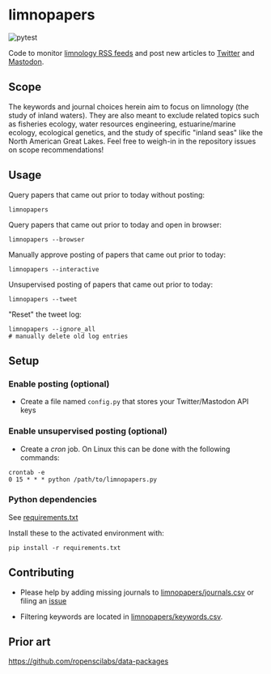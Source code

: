 # limnopapers

![pytest](https://github.com/jsta/limnopapers/workflows/pytest/badge.svg)

Code to monitor [limnology RSS feeds](limnopapers/journals.csv) and post new articles to [Twitter](https://twitter.com/limno_papers) and [Mastodon](https://fediscience.org/@limnopapers).

## Scope

The keywords and journal choices herein aim to focus on limnology (the study of inland waters). They are also meant to exclude related topics such as fisheries ecology, water resources engineering, estuarine/marine ecology, ecological genetics, and the study of specific "inland seas" like the North American Great Lakes. Feel free to weigh-in in the repository issues on scope recommendations!

## Usage

Query papers that came out prior to today without posting:

`limnopapers`

Query papers that came out prior to today and open in browser:

`limnopapers --browser`

Manually approve posting of papers that came out prior to today:

`limnopapers --interactive`

Unsupervised posting of papers that came out prior to today:

`limnopapers --tweet`

"Reset" the tweet log:

```shell
limnopapers --ignore_all
# manually delete old log entries
```

## Setup

### Enable posting (optional)

* Create a file named `config.py` that stores your Twitter/Mastodon API keys

### Enable unsupervised posting (optional)

* Create a _cron_ job. On Linux this can be done with the following commands:

```shell
crontab -e 
0 15 * * * python /path/to/limnopapers.py
```

### Python dependencies

See [requirements.txt](requirements.txt)

Install these to the activated environment with:

`pip install -r requirements.txt`

## Contributing

* Please help by adding missing journals to [limnopapers/journals.csv](limnopapers/journals.csv) or filing an [issue](https://github.com/jsta/limnopapers/issues)

* Filtering keywords are located in [limnopapers/keywords.csv](limnopapers/keywords.csv).

## Prior art

https://github.com/ropenscilabs/data-packages
